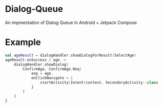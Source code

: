 # Dialog-Queue
An impmentation of Dialog Queue in Android + Jetpack Compose

# Example
```kotlin
val ageResult = dialogHandler.showDialogForResult(SelectAge)
ageResult.onSuccess { age ->
    dialogHandler.showDialog(
        ConfirmAge, ConfirmAge.Req(
            exp = age,
            onClickNavigate = {
                startActivity(Intent(context, SecondaryActivity::class.java))
            }
        )
    )
}
```
